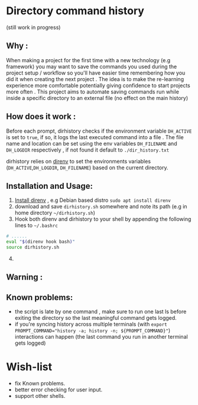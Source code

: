 # Directory command history
(still work in progress)

## Why : 
When making a project for the first time with a new technology (e.g framework) you may want to save the commands you used during the project setup / workflow so you'll have easier time remembering how you did it when creating the next project . The idea is to make the re-learning experience more comfortable potentially giving confidence to start projects more often .
This project aims to automate saving commands run while inside a specific directory to an external file (no effect on the main history)

## How does it work : 
Before each prompt, dirhistory checks if the environment variable `DH_ACTIVE` is set to `true`, if so, it logs the last executed command into a file .
The file name and location can be set using the env variables `DH_FILENAME` and `DH_LOGDIR` respectively , if not found it default to `./dir_history.txt`

dirhistory relies on [direnv](https://github.com/direnv/direnv) to set the environments variables (`DH_ACTIVE`,`DH_LOGDIR`, `DH_FILENAME`) based on the current directory.

## Installation and Usage:
1. [Install direnv](https://github.com/direnv/direnv/blob/master/docs/installation.md) , e.g Debian based distro `sudo apt install direnv`
2. download and save `dirhistory.sh` somewhere and note its path (e.g in home directory `~/dirhistory.sh`)
3. Hook both direnv and dirhistory to your shell by appending the following lines to `~/.bashrc`
``` bash
# ......
eval "$(direnv hook bash)"
source dirhistory.sh
```
4. 

## Warning : 


## Known problems:
- the script is late by one command , make sure to run one last ls before exiting the directory so the last meaningful command gets logged.
- if you're syncing history across multiple terminals (with `export PROMPT_COMMAND="history -a; history -n; ${PROMPT_COMMAND}"`) interactions can happen (the last command you run in another terminal gets logged)

# Wish-list
- fix Known problems.
- better error checking for user input.
- support other shells.